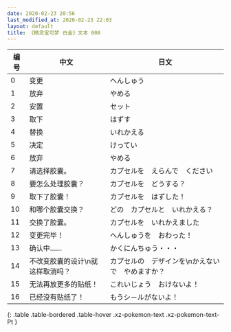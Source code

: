```yaml
---
date: 2020-02-23 20:56
last_modified_at: 2020-02-23 22:03
layout: default
title: 《精灵宝可梦 白金》文本 008
---
```

| 编号 | 中文 | 日文 |
| ---- | ---- | ---- |
| 0 | 变更 | へんしゅう |
| 1 | 放弃 | やめる |
| 2 | 安置 | セット |
| 3 | 取下 | はずす |
| 4 | 替换 | いれかえる |
| 5 | 决定 | けってい |
| 6 | 放弃 | やめる |
| 7 | 请选择胶囊。 | カプセルを　えらんで　ください |
| 8 | 要怎么处理胶囊？ | カプセルを　どうする？ |
| 9 | 取下了胶囊！ | カプセルを　はずした！ |
| 10 | 和哪个胶囊交换？ | どの　カプセルと　いれかえる？ |
| 11 | 交换了胶囊。 | カプセルを　いれかえました |
| 12 | 变更完毕！ | へんしゅうを　おわった！ |
| 13 | 确认中…… | かくにんちゅう・・・ |
| 14 | 不改变胶囊的设计\n就这样取消吗？ | カプセルの　デザインを\nかえないで　やめますか？ |
| 15 | 无法再放更多的贴纸！ | これいじょう　おけないよ！ |
| 16 | 已经没有贴纸了！ | もうシ－ルがないよ！ |
{: .table .table-bordered .table-hover .xz-pokemon-text .xz-pokemon-text-Pt }